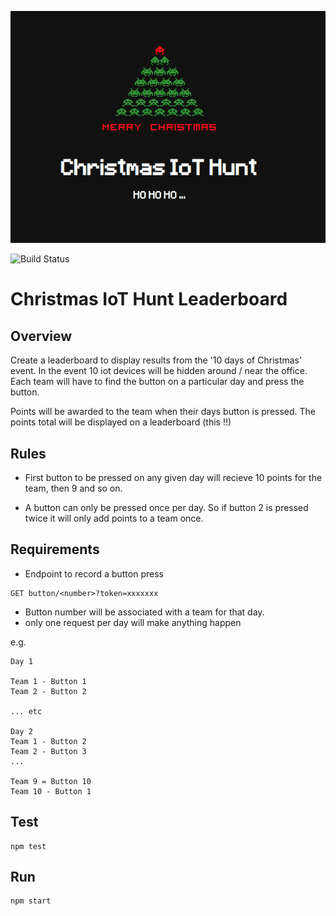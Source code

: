![leaderboard logo](https://raw.githubusercontent.com/nathancashmore/wtr-leaderboard/master/public/images/ChristmasIoTLeaderboard.png?token=ABz_XYXRAWHHkHSyRqbUEiWiHkxx8GLzks5bpYmuwA%3D%3D&_sm_au_=iVVJ6QkrJBQkvNWs "Christmas IoT Hunt Leaderboard")

![Build Status](https://camo.githubusercontent.com/18b9991b8d293d6ce648e28cc273ccdfdcbdffaa/68747470733a2f2f7472617669732d63692e636f6d2f6e617468616e636173686d6f72652f7774722d6c6561646572626f6172642e7376673f746f6b656e3d784a384a795271586f624578586b384c63486341266272616e63683d6d6173746572?_sm_au_=iVVZfNPkkLqVLsVt "https://travis-ci.com/nathancashmore/wtr-leaderboard")

# Christmas IoT Hunt Leaderboard

## Overview

Create a leaderboard to display results from the '10 days of Christmas' event.
In the event 10 iot devices will be hidden around / near the office.  Each team
will have to find the button on a particular day and press the button.

Points will be awarded to the team when their days button is pressed.  The points
total will be displayed on a leaderboard (this !!)


## Rules

- First button to be pressed on any given day will recieve
10 points for the team, then 9 and so on.

- A button can only be pressed once per day.  So if button 2 is pressed twice it
will only add points to a team once.

## Requirements

* Endpoint to record a button press
```
GET button/<number>?token=xxxxxxx
```
- Button number will be associated with a team for that day.
- only one request per day will make anything happen

e.g.
```
Day 1

Team 1 - Button 1
Team 2 - Button 2

... etc

Day 2
Team 1 - Button 2
Team 2 - Button 3
...

Team 9 = Button 10
Team 10 - Button 1
```
## Test
```
npm test
```
## Run
```
npm start
```
